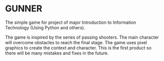 # GUNNER
The simple game for project of major Introduction to Information Technology (Using Python and others).


The game is inspired by the series of passing shooters. The main character will overcome obstacles to reach the final stage. The game uses pixel graphics to create the context and character. This is the first product so there will be many mistakes and fixes in the future.
